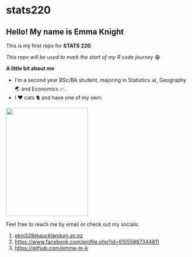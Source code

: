 # stats220

## Hello! My name is Emma Knight

This is my first repo for **STATS 220**.

*This repo will be used to mark the start of my R code journey* 😁

**A little bit about me**
* I'm a second year BSc/BA student, majoring in Statistics 📊, Geography 🌏 and Economics 📈.
* I ❤️ cats 🐈 and have one of my own:

<img src="https://github.com/emma-m-k/STATS-220/assets/161567370/1f7b66f5-6e06-478c-b9a5-9abcef27e85b" width="224.407" height="296">

Feel free to reach me by email or check out my socials:
1. ekni328@aucklanduni.ac.nz
2. https://www.facebook.com/profile.php?id=61555887344811
3. https://github.com/emma-m-k

